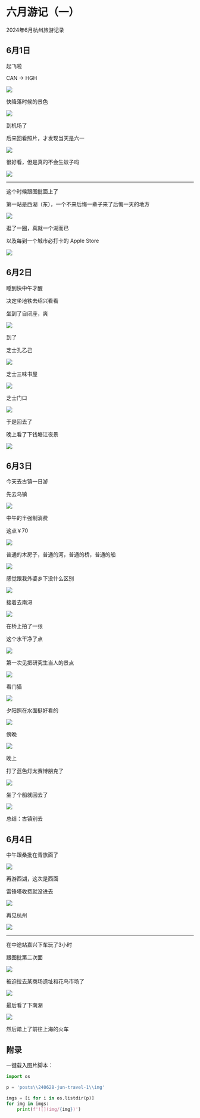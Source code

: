 # 六月游记（一）

2024年6月杭州旅游记录

## 6月1日

起飞啦

CAN -> HGH

![](img/20240601-113848.webp)

快降落时候的景色

![](img/20240601-130105.webp)

到机场了

后来回看照片，才发现当天是六一

![](img/20240601-132900.webp)

很好看，但是真的不会生蚊子吗

![](img/20240601-133155.webp)

---

这个时候跟图批面上了

第一站是西湖（东），一个不来后悔一辈子来了后悔一天的地方

![](img/20240601-163443.webp)

逛了一圈，真就一个湖而已

以及每到一个城市必打卡的 Apple Store

![](img/20240601-170112.webp)

## 6月2日

睡到快中午才醒

决定坐地铁去绍兴看看

坐到了自闭座，爽

![](img/20240602-140348.webp)

到了

芝士孔乙己

![](img/20240602-152647.webp)

芝士三味书屋

![](img/20240602-164802.webp)

芝士门口

![](img/20240602-165322.webp)

于是回去了

晚上看了下钱塘江夜景

![](img/20240602-220502.webp)

## 6月3日

今天去古镇一日游

先去乌镇

![](img/20240603-100721.webp)

中午的半强制消费

这点￥70

![](img/20240603-120852.webp)

普通的木房子，普通的河，普通的桥，普通的船

![](img/20240603-131512.webp)

感觉跟我外婆乡下没什么区别

![](img/20240603-133352.webp)

接着去南浔

![](img/20240603-144241.webp)

在桥上拍了一张

这个水干净了点

![](img/20240603-163515.webp)

第一次见把研究生当人的景点

![](img/20240603-170357.webp)

看门猫

![](img/20240603-174526.webp)

夕阳照在水面挺好看的

![](img/20240603-175349.webp)

傍晚

![](img/20240603-191212.webp)

晚上

打了蓝色灯太赛博朋克了

![](img/20240603-192533.webp)

坐了个船就回去了

![](img/20240603-194325.webp)

总结：古镇别去

## 6月4日

中午跟桑批在青旅面了

![](img/20240604-082403.webp)

再游西湖，这次是西面

雷锋塔收费就没进去

![](img/20240604-094324.webp)

再见杭州

![](img/20240604-103910.webp)

---

在中途站嘉兴下车玩了3小时

跟图批第二次面

![](img/20240604-144555.webp)

被迫拉去某商场遗址和花鸟市场了

![](img/20240604-153411.webp)

最后看了下南湖

![](img/20240604-182233.webp)

然后踏上了前往上海的火车

## 附录

一键载入图片脚本：

```python
import os

p = 'posts\\240628-jun-travel-1\\img'

imgs = [i for i in os.listdir(p)]
for img in imgs:
    print(f'![](img/{img})')
```
